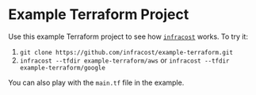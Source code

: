 # Example Terraform Project

Use this example Terraform project to see how [`infracost`](https://www.infracost.io) works.
To try it:
  1. `git clone https://github.com/infracost/example-terraform.git`
  2. `infracost --tfdir example-terraform/aws` or `infracost --tfdir example-terraform/google`

You can also play with the `main.tf` file in the example.
